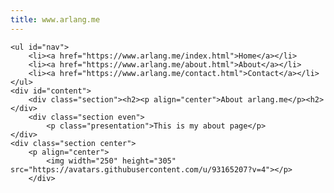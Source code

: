 ```yaml
---
title: www.arlang.me
---
```





    <ul id="nav">
        <li><a href="https://www.arlang.me/index.html">Home</a></li>
        <li><a href="https://www.arlang.me/about.html">About</a></li>
        <li><a href="https://www.arlang.me/contact.html">Contact</a></li>
    </ul>
    <div id="content">
        <div class="section"><h2><p align="center">About arlang.me</p><h2></div>
        <div class="section even">
            <p class="presentation">This is my about page</p>            
    </div>
    <div class="section center">
        <p align="center">
            <img width="250" height="305" src="https://avatars.githubusercontent.com/u/93165207?v=4"></p>
        </div>